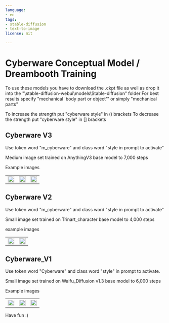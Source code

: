 ```yaml
---
language:
- en
tags:
- stable-diffusion
- text-to-image
license: mit

---
```


# Cyberware Conceptual Model / Dreambooth Training
To use these models you have to download the .ckpt file as well as drop it into the "\stable-diffusion-webui\models\Stable-diffusion" folder
For best results specify "mechanical 'body part or object'" or simply "mechanical parts"

To increase the strength put "cyberware style" in () brackets
To decrease the strength put "cyberware style" in [] brackets

## Cyberware V3
Use token word "m_cyberware" and class word "style in prompt to activate"

Medium image set trained on AnythingV3 base model to 7,000 steps

Example images
<table>
  <tr>
    <td><img src=https://i.imgur.com/x1wisN9.png width=100% height=200%/></td>
    <td><img src=https://i.imgur.com/Gr6asRA.png width=100% height=100%/></td>
    <td><img src=https://i.imgur.com/6Acz8aP.png width=100% height=100%/></td>
   </tr>
</table>

## Cyberware V2
Use token word "m_cyberware" and class word "style in prompt to activate"

Small image set trained on Trinart_character base model to 4,000 steps

example images
<table>
  <tr>
    <td><img src=https://i.imgur.com/A4G7I6x.png width=100% height=100%/></td>
    <td><img src=https://i.imgur.com/YSAZr2y.png width=100% height=100%/></td>
   </tr>
</table>

## Cyberware_V1
Use token word "Cyberware" and class word "style" in prompt to activate.

Small image set trained on Waifu_Diffusion v1.3 base model to 6,000 steps

Example images
<table>
  <tr>
    <td><img src=https://i.imgur.com/qu7CmjG.png width=100% height=100%/></td>
    <td><img src=https://i.imgur.com/mhHXG4n.png width=100% height=100%/></td>
    <td><img src=https://i.imgur.com/BC3Lh8d.png width=100% height=100%/></td>
   </tr>
</table>





Have fun :)



